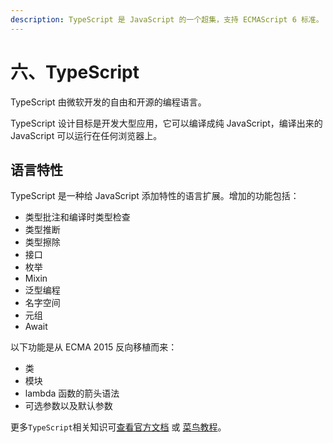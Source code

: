 ```yaml
---
description: TypeScript 是 JavaScript 的一个超集，支持 ECMAScript 6 标准。
---
```


# 六、TypeScript

TypeScript 由微软开发的自由和开源的编程语言。

TypeScript 设计目标是开发大型应用，它可以编译成纯 JavaScript，编译出来的 JavaScript 可以运行在任何浏览器上。

## 语言特性

TypeScript 是一种给 JavaScript 添加特性的语言扩展。增加的功能包括：

* 类型批注和编译时类型检查
* 类型推断
* 类型擦除
* 接口
* 枚举
* Mixin
* 泛型编程
* 名字空间
* 元组
* Await

以下功能是从 ECMA 2015 反向移植而来：

* 类
* 模块
* lambda 函数的箭头语法
* 可选参数以及默认参数

更多`TypeScript`相关知识可[查看官方文档](https://www.typescriptlang.org/docs/handbook/basic-types.html) 或 [菜鸟教程](https://www.runoob.com/typescript/ts-tutorial.html)。

